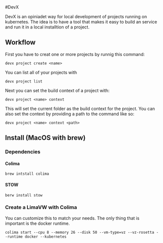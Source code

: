 #DevX

DevX is an opiniadet way for local development of projects running on kubernetes. 
The idea is to have a tool that makes it easy to build an service and run it 
in a local installtion of a project. 

## Workflow 

First you have to creat one or more projects by runnig this command:
```shell
devx project create <name>
```
You can list all of your projects with
```shell
devx project list
```

Next you can set the build context of a project with: 
```shell
devx project <name> context
```
This will set the current folder as the build context for the project. 
You can also set the context by providing a path to the command like so:
```shell
devx project <name> context <path>
```

## Install (MacOS with brew)

### Dependencies
#### Colima 

```shell
brew intstall colima
```
#### STOW

```shell 
berw install stow
```

### Create a LimaVW with Colima 

You can customize this to match your needs. The only thing that is important is 
the docker runtime.

```shell
colima start --cpu 8 --memory 26 --disk 50 --vm-type=vz --vz-rosetta --runtime docker --kubernetes
```








